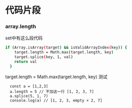 # 代码片段

### array.length
set中有这么段代码
``` bash
if (Array.isArray(target) && isValidArrayIndex(key)) {
    target.length = Math.max(target.length, key)
    target.splice(key, 1, val)
    return val
  }
```
target.length = Math.max(target.length, key)
测试
```
  const a = [1,2,3]
  a.length = 5 // 不加这一行 [1, 2, 3, 7]
  a.splice(5, 1, 7)
  console.log(a) // [1, 2, 3, empty × 2, 7]

```